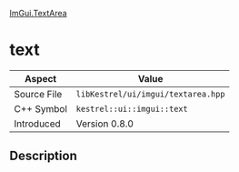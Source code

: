 [ImGui.TextArea](index)
# text
| Aspect | Value |
| --- | --- |
| Source File | `libKestrel/ui/imgui/textarea.hpp` |
| C++ Symbol | `kestrel::ui::imgui::text` |
| Introduced | Version 0.8.0 |
## Description


